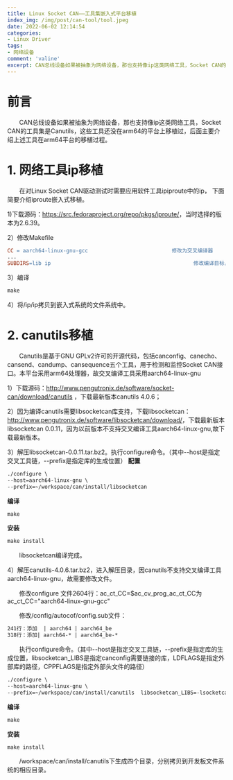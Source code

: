 ```yaml
---
title: Linux Socket CAN——工具集嵌入式平台移植
index_img: /img/post/can-tool/tool.jpeg
date: 2022-06-02 12:14:54
categories:
- Linux Driver
tags:
- 网络设备
comment: 'valine'
excerpt: CAN总线设备如果被抽象为网络设备，那也支持像ip这类网络工具，Socket CAN的工具集是Canutils，这些工具还没在arm64的平台上移植过，后面主要介绍上述工具在arm64平台的移植过程。
---
```


<!--more-->

# 前言
       CAN总线设备如果被抽象为网络设备，那也支持像ip这类网络工具，Socket CAN的工具集是Canutils，这些工具还没在arm64的平台上移植过，后面主要介绍上述工具在arm64平台的移植过程。
       
# 1. 网络工具ip移植
       在对Linux Socket CAN驱动测试时需要应用软件工具ipiproute中的ip， 下面简要介绍iproute嵌入式移植。

1)下载源码：<https://src.fedoraproject.org/repo/pkgs/iproute/>，当时选择的版本为2.6.39。

2）修改Makefile
```makefile
CC = aarch64-linux-gnu-gcc                           修改为交叉编译器
...
SUBDIRS=lib ip                                              修改编译目标，只保留这两个
```

3）编译
```html
make
```

4）将/ip/ip拷贝到嵌入式系统的文件系统中。

# 2. canutils移植
       Canutils是基于GNU GPLv2许可的开源代码，包括canconfig、canecho、cansend、candump、cansequence五个工具，用于检测和监控Socket CAN接口。本平台采用arm64处理器，故交叉编译工具采用aarch64-linux-gnu

1）下载源码：<http://www.pengutronix.de/software/socket-can/download/canutils> ，下载最新版本canutils 4.0.6；

2）因为编译canutils需要libsocketcan库支持，下载libsocketcan：<http://www.pengutronix.de/software/libsocketcan/download/>，下载最新版本libsocketcan 0.0.11，因为以前版本不支持交叉编译工具aarch64-linux-gnu,故下载最新版本。

3）解压libsocketcan-0.0.11.tar.bz2。执行configure命令。（其中--host是指定交叉工具链，--prefix是指定库的生成位置） 
**配置**
```html
./configure \
--host=aarch64-linux-gnu \
--prefix=~/workspace/can/install/libsocketcan 
```
**编译**
```html
make
```
**安装**
```html
make install
```
       libsocketcan编译完成。

4）解压canutils-4.0.6.tar.bz2，进入解压目录，因canutils不支持交叉编译工具aarch64-linux-gnu，故需要修改文件。

       修改configure 文件2604行：ac_ct_CC=$ac_cv_prog_ac_ct_CC为ac_ct_CC="aarch64-linux-gnu-gcc"

       修改/config/autocof/config.sub文件：
```html       
241行：添加  | aarch64 | aarch64_be 
318行：添加| aarch64-* | aarch64_be-* 
```

       执行configure命令。（其中--host是指定交叉工具链，--prefix是指定库的生成位置，libsocketcan_LIBS是指定canconfig需要链接的库，LDFLAGS是指定外部库的路径，CPPFLAGS是指定外部头文件的路径）
```html
./configure \
--host=aarch64-linux-gnu \
--prefix=~/workspace/can/install/canutils  libsocketcan_LIBS=-lsocketcan LDFLAGS=-L~/workspace/can/install/libsocketcan/lib  libsocketcan_CFLAGS=-I~/workspace/can/install/libsocketcan/include CFLAGS=-I~/workspace/can/install/libsocketcan/include 
```
**编译**
```html
make
```

**安装**
```html
make install
```
       /workspace/can/install/canutils下生成四个目录，分别拷贝到开发板文件系统的相应目录。
